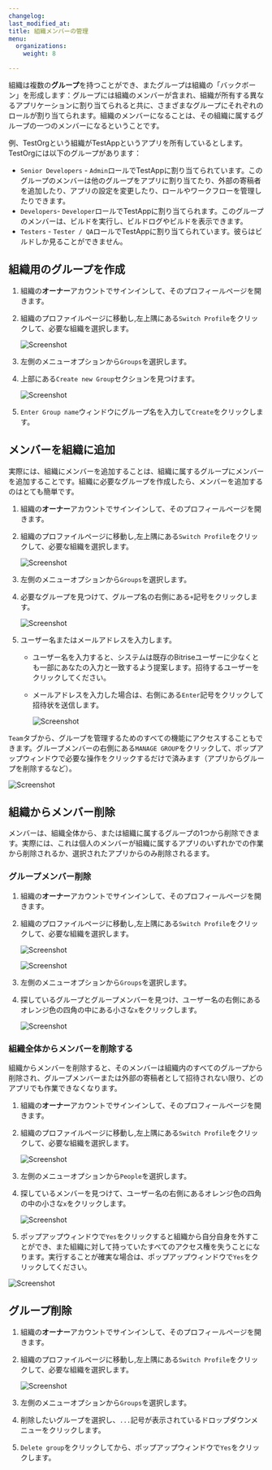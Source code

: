 ```yaml
---
changelog: 
last_modified_at: 
title: 組織メンバーの管理
menu:
  organizations:
    weight: 8

---
```

組織は複数の**グループ**を持つことができ、またグループは組織の「バックボーン」を形成します：グループには組織のメンバーが含まれ、組織が所有する異なるアプリケーションに割り当てられると共に、さまざまなグループにそれぞれのロールが割り当てられます。組織のメンバーになることは、その組織に属するグループの一つのメンバーになるということです。

例、TestOrgという組織がTestAppというアプリを所有しているとします。 TestOrgには以下のグループがあります：

* `Senior Developers` - `Admin`ロールでTestAppに割り当てられています。このグループのメンバーは他のグループをアプリに割り当てたり、外部の寄稿者を追加したり、アプリの設定を変更したり、ロールやワークフローを管理したりできます。
* `Developers`- `Developer`ロールでTestAppに割り当てられます。このグループのメンバーは、ビルドを実行し、ビルドログやビルドを表示できます。
* `Testers` - `Tester / QA`ロールでTestAppに割り当てられています。彼らはビルドしか見ることができません。

## 組織用のグループを作成

1. 組織の**オーナー**アカウントでサインインして、そのプロフィールページを開きます。
2. 組織のプロファイルページに移動し,左上隅にある`Switch Profile`をクリックして、必要な組織を選択します。

   ![Screenshot](/img/team-management/organization/switch-profile-2.png)
3. 左側のメニューオプションから`Groups`を選択します。
4. 上部にある`Create new Group`セクションを見つけます。

   ![Screenshot](/img/team-management/organization/create-new-group.png)
5. `Enter Group name`ウィンドウにグループ名を入力して`Create`をクリックします。

## メンバーを組織に追加

実際には、組織にメンバーを追加することは、組織に属するグループにメンバーを追加することです。組織に必要なグループを作成したら、メンバーを追加するのはとても簡単です。

1. 組織の**オーナー**アカウントでサインインして、そのプロフィールページを開きます。
2. 組織のプロファイルページに移動し,左上隅にある`Switch Profile`をクリックして、必要な組織を選択します。

   ![Screenshot](/img/team-management/organization/switch-profile-2.png)
3. 左側のメニューオプションから`Groups`を選択します。
4. 必要なグループを見つけて、グループ名の右側にある`+`記号をクリックします。

   ![Screenshot](/img/team-management/organization/group-name.png)
5. ユーザー名またはメールアドレスを入力します。
   * ユーザー名を入力すると、システムは既存のBitriseユーザーに少なくとも一部にあなたの入力と一致するよう提案します。招待するユーザーをクリックしてください。
   * メールアドレスを入力した場合は、右側にある`Enter`記号をクリックして招待状を送信します。

     ![Screenshot](/img/team-management/organization/add-group-member.png)

`Team`タブから、グループを管理するためのすべての機能にアクセスすることもできます。グループメンバーの右側にある`MANAGE GROUP`をクリックして、ポップアップウィンドウで必要な操作をクリックするだけで済みます（アプリからグループを削除するなど）。

![Screenshot](/img/team-management/organization/team-group-popup.png)

## 組織からメンバー削除

メンバーは、組織全体から、または組織に属するグループの1つから削除できます。実際には、これは個人のメンバーが組織に属するアプリのいずれかでの作業から削除されるか、選択されたアプリからのみ削除されるます。

### グループメンバー削除

1. 組織の**オーナー**アカウントでサインインして、そのプロフィールページを開きます。
2. 組織のプロファイルページに移動し,左上隅にある`Switch Profile`をクリックして、必要な組織を選択します。

   ![Screenshot](/img/team-management/organization/switch-profile-2.png)

   ![Screenshot](/img/team-management/organization/switch-profile-2.png)
3. 左側のメニューオプションから`Groups`を選択します。
4. 探しているグループとグループメンバーを見つけ、ユーザー名の右側にあるオレンジ色の四角の中にある小さな`x`をクリックします。

   ![Screenshot](/img/team-management/organization/remove-from-group.png)

### 組織全体からメンバーを削除する

組織からメンバーを削除すると、そのメンバーは組織内のすべてのグループから削除され、グループメンバーまたは外部の寄稿者として招待されない限り、どのアプリでも作業できなくなります。

1. 組織の**オーナー**アカウントでサインインして、そのプロフィールページを開きます。
2. 組織のプロファイルページに移動し,左上隅にある`Switch Profile`をクリックして、必要な組織を選択します。

   ![Screenshot](/img/team-management/organization/switch-profile-2.png)
3. 左側のメニューオプションから`People`を選択します。
4. 探しているメンバーを見つけて、ユーザー名の右側にあるオレンジ色の四角の中の小さな`x`をクリックします。

   ![Screenshot](/img/team-management/organization/remove-from-org.png)
5. ポップアップウィンドウで`Yes`をクリックすると組織から自分自身を外すことができ、また組織に対して持っていたすべてのアクセス権を失うことになります。実行することが確実な場合は、ポップアップウィンドウで`Yes`をクリックしてください。

![Screenshot](/img/team-management/organization/org-are-you-sure.png)

## グループ削除

1. 組織の**オーナー**アカウントでサインインして、そのプロフィールページを開きます。
2. 組織のプロファイルページに移動し,左上隅にある`Switch Profile`をクリックして、必要な組織を選択します。

   ![Screenshot](/img/team-management/organization/switch-profile-2.png)
3. 左側のメニューオプションから`Groups`を選択します。
4. 削除したいグループを選択し、`...`記号が表示されているドロップダウンメニューをクリックします。
5. `Delete group`をクリックしてから、ポップアップウィンドウで`Yes`をクリックします。